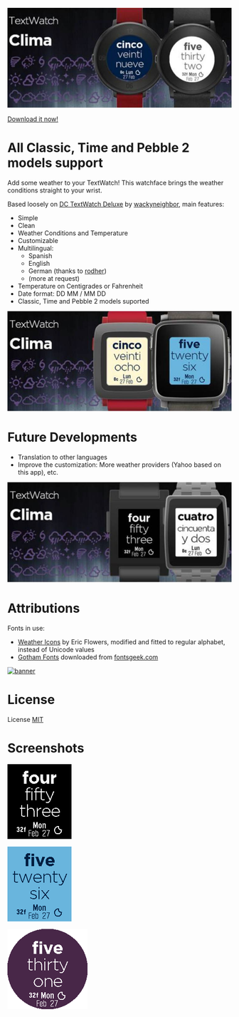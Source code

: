 ![banner](store/BannerRound.png)

[Download it now!](https://apps.getpebble.com/en_US/application/58a94da90dfc32d35b0002f8)

# All Classic, Time and Pebble 2 models support
Add some weather to your TextWatch! This watchface brings the weather conditions straight to your wrist. 

Based loosely on [DC TextWatch Deluxe](https://github.com/wackyneighbor/DC_Text_Watch_Deluxe) by [wackyneighbor](https://github.com/wackyneighbor), main features:
* Simple
* Clean
* Weather Conditions and Temperature
* Customizable
 * Multilingual: 
   * Spanish
   * English 
   * German (thanks to [rodher](https://github.com/rodher))
   * (more at request)
 * Temperature on Centigrades or Fahrenheit
 * Date format: DD MM / MM DD
* Classic, Time and Pebble 2 models suported

![banner](store/BannerTime.png)

# Future Developments
  * Translation to other languages
  * Improve the customization: More weather providers (Yahoo based on this app), etc.

![banner](store/BannerClass.png)

 # Attributions
Fonts in use: 
* [Weather Icons](https://erikflowers.github.io/weather-icons) by Eric Flowers, modified and fitted to regular alphabet, instead of Unicode values
* [Gotham Fonts](http://fontsgeek.com/search?q=gotham) downloaded from [fontsgeek.com](http://fontsgeek.com)

[![banner](https://poweredby.yahoo.com/white.png)](https://www.yahoo.com/?ilc=401)

# License
License [MIT](https://github.com/dieghernan/TextWatchES_Weather/blob/master/MIT%20License)

# Screenshots
![](store/ScrShClass.gif)

![](store/ScrShTime.gif)

![](store/ScrShRound.gif) 

